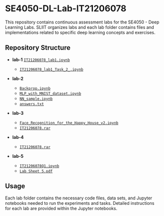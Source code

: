 # SE4050-DL-Lab-IT21206078
This repository contains continuous assessment labs for the SE4050 - Deep Learning Labs. SLIIT organizes labs and each lab folder contains files and implementations related to specific deep learning concepts and exercises.

## Repository Structure

- **lab-1**
  [`IT21206078_lab1.ipynb`](https://github.com/ThaminduSulakshana/DL-Lab-IT21206078/blob/172ac6f127acedebba6a18e5697156fa375e45d7/lab-1/IT21206078_lab1.ipynb)
  - [`IT21206078_lab1_Task_2_.ipynb`](https://github.com/ThaminduSulakshana/DL-Lab-IT21206078/blob/172ac6f127acedebba6a18e5697156fa375e45d7/lab-1/IT21206078_lab1_Task_2_.ipynb)
  
- **lab-2**
  - [`Backprop.ipynb`](https://github.com/ThaminduSulakshana/DL-Lab-IT21206078/blob/172ac6f127acedebba6a18e5697156fa375e45d7/lab-2/Backprop.ipynb)
  - [`MLP_with_MNIST_dataset.ipynb`](https://github.com/ThaminduSulakshana/DL-Lab-IT21206078/blob/172ac6f127acedebba6a18e5697156fa375e45d7/lab-2/MLP_with_MNIST_dataset.ipynb)
  - [`NN_sample.ipynb`](https://github.com/ThaminduSulakshana/DL-Lab-IT21206078/blob/172ac6f127acedebba6a18e5697156fa375e45d7/lab-2/NN_sample.ipynb)
  - [`answers.txt`](https://github.com/ThaminduSulakshana/DL-Lab-IT21206078/blob/172ac6f127acedebba6a18e5697156fa375e45d7/lab-2/answers.txt)

- **lab-3**
  - [`Face_Recognition_for_the_Happy_House_v2.ipynb`](https://github.com/ThaminduSulakshana/DL-Lab-IT21206078/blob/172ac6f127acedebba6a18e5697156fa375e45d7/lab-3/Face_Recognition_for_the_Happy_House_v2.ipynb)
  - [`IT21206078.rar`](https://github.com/ThaminduSulakshana/DL-Lab-IT21206078/blob/172ac6f127acedebba6a18e5697156fa375e45d7/lab-3/IT21206078.rar)

- **lab-4**
  - [`IT21206078.rar`](https://github.com/ThaminduSulakshana/DL-Lab-IT21206078/blob/172ac6f127acedebba6a18e5697156fa375e45d7/lab-4/IT21206078.rar)
  
- **lab-5**
  - [`IT21206078Q1.ipynb`](https://github.com/ThaminduSulakshana/DL-Lab-IT21206078/blob/172ac6f127acedebba6a18e5697156fa375e45d7/lab-5/IT21206078Q1.ipynb)
  - [`Lab Sheet 5.pdf`](https://github.com/ThaminduSulakshana/DL-Lab-IT21206078/blob/172ac6f127acedebba6a18e5697156fa375e45d7/lab-5/Lab%20Sheet%205.pdf)

## Usage

Each lab folder contains the necessary code files, data sets, and Jupyter notebooks needed to run the experiments and tasks. Detailed instructions for each lab are provided within the Jupyter notebooks.

